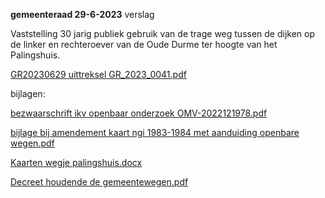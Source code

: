 **gemeenteraad 29-6-2023** verslag

Vaststelling 30 jarig publiek gebruik van de trage weg
tussen de dijken op de linker en rechteroever van de Oude Durme ter
hoogte van het Palingshuis.

[GR20230629 uittreksel GR_2023_0041.pdf](https://github.com/groenwaasmunster/gwdocs/files/11990747/GR20230629.uittreksel.GR_2023_0041.pdf)

bijlagen:

[bezwaarschrift ikv openbaar onderzoek OMV-2022121978.pdf](https://github.com/groenwaasmunster/gwdocs/files/11990756/bezwaarschrift.ikv.openbaar.onderzoek.OMV-2022121978.pdf)

[bijlage bij amendement kaart ngi 1983-1984 met aanduiding openbare wegen.pdf](https://github.com/groenwaasmunster/gwdocs/files/11990755/bijlage.bij.amendement.kaart.ngi.1983-1984.met.aanduiding.openbare.wegen.pdf)

[Kaarten wegje palingshuis.docx](https://github.com/groenwaasmunster/gwdocs/files/11990754/Kaarten.wegje.palingshuis.docx)

[Decreet houdende de gemeentewegen.pdf](https://github.com/groenwaasmunster/gwdocs/files/11990764/Decreet.houdende.de.gemeentewegen.pdf)
